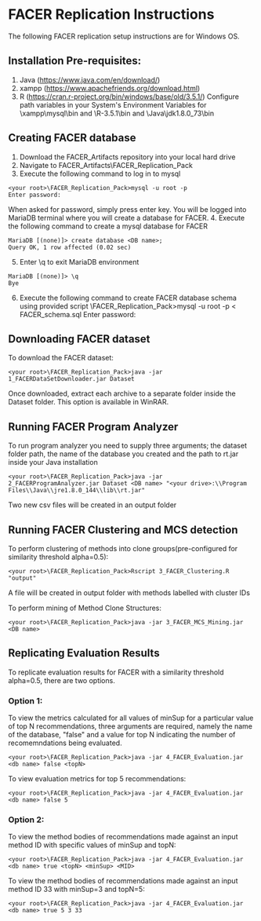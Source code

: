 # FACER Replication Instructions
The following FACER replication setup instructions are for Windows OS.
## Installation Pre-requisites:
1. Java (https://www.java.com/en/download/)
2. xampp (https://www.apachefriends.org/download.html)
3. R (https://cran.r-project.org/bin/windows/base/old/3.5.1/)
Configure path variables in your System's Environment Variables for <your root>\xampp\mysql\bin and <your root>\R-3.5.1\bin and <your root>\Java\jdk1.8.0_73\bin

## Creating FACER database
1. Download the FACER_Artifacts repository into your local hard drive
2. Navigate to FACER_Artifacts\FACER_Replication_Pack
3. Execute the following command to log in to mysql
```
<your root>\FACER_Replication_Pack>mysql -u root -p
Enter password:
```
When asked for password, simply press enter key. You will be logged into MariaDB terminal where you will create a database for FACER.
4. Execute the following command to create a mysql database for FACER
```
MariaDB [(none)]> create database <DB name>;
Query OK, 1 row affected (0.02 sec)
```
5. Enter \q to exit MariaDB environment

```
MariaDB [(none)]> \q
Bye
```
6. Execute the following command to create FACER database schema using provided script
<your root>\FACER_Replication_Pack>mysql -u root -p <DB name> < FACER_schema.sql
Enter password:

## Downloading FACER dataset
To download the FACER dataset:
```
<your root>\FACER_Replication_Pack>java -jar 1_FACERDataSetDownloader.jar Dataset
```
Once downloaded, extract each archive to a separate folder inside the Dataset folder. This option is available in WinRAR.

## Running FACER Program Analyzer
To run program analyzer you need to supply three arguments; the dataset folder path, the name of the database you created and the path to rt.jar inside your Java installation
```
<your root>\FACER_Replication_Pack>java -jar 2_FACERProgramAnalyzer.jar Dataset <DB name> "<your drive>:\\Program Files\\Java\\jre1.8.0_144\\lib\\rt.jar"
```
Two new csv files will be created in an output folder 

## Running FACER Clustering and MCS detection 
To perform clustering of methods into clone groups(pre-configured for similarity threshold alpha=0.5):
```
<your root>\FACER_Replication_Pack>Rscript 3_FACER_Clustering.R "output"
```
A file will be created in output folder with methods labelled with cluster IDs

To perform mining of Method Clone Structures:
```
<your root>\FACER_Replication_Pack>java -jar 3_FACER_MCS_Mining.jar <DB name>
```

## Replicating Evaluation Results
To replicate evaluation results for FACER with a similarity threshold alpha=0.5, there are two options. 
### Option 1:
To view the metrics calculated for all values of minSup for a particular value of top N recommendations, three arguments are required, namely the name of the database, "false" and a value for top N indicating the number of recomemndations being evaluated. 
```
<your root>\FACER_Replication_Pack>java -jar 4_FACER_Evaluation.jar <db name> false <topN>
```
To view evaluation metrics for top 5 recommendations:
```
<your root>\FACER_Replication_Pack>java -jar 4_FACER_Evaluation.jar <db name> false 5
```
### Option 2:
To view the method bodies of recommendations made against an input method ID with specific values of minSup and topN:
```
<your root>\FACER_Replication_Pack>java -jar 4_FACER_Evaluation.jar <db name> true <topN> <minSup> <MID>
```
To view the method bodies of recommendations made against an input method ID 33 with minSup=3 and topN=5:
```
<your root>\FACER_Replication_Pack>java -jar 4_FACER_Evaluation.jar <db name> true 5 3 33
```
